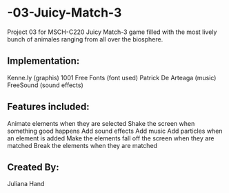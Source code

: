 # -03-Juicy-Match-3
Project 03 for MSCH-C220
Juicy Match-3 game filled with the most lively bunch of animales ranging from all over the biosphere.


## Implementation:
  Kenne.ly (graphis)
  1001 Free Fonts (font used)
  Patrick De Arteaga (music)
  FreeSound (sound effects)

## Features included:
  Animate elements when they are selected
  Shake the screen when something good happens
  Add sound effects
  Add music
  Add particles when an element is added
  Make the elements fall off the screen when they are matched
  Break the elements when they are matched
  
## Created By:
  Juliana Hand
